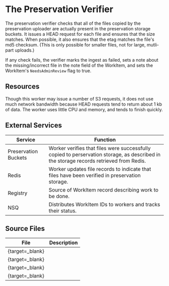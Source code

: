 # The Preservation Verifier

The preservation verifier checks that all of the files copied by the preservation uploader are actually present in the preservation storage buckets. It issues a HEAD request for each file and ensures that the size matches. When possible, it also ensures that the etag matches the file's md5 checksum. (This is only possible for smaller files, not for large, mutli-part uploads.)

If any check fails, the verifier marks the ingest as failed, sets a note about the missing/incorrect file in the note field of the WorkItem, and sets the WorkItem's `NeedsAdminReview` flag to true.

## Resources

Though this worker may issue a number of S3 requests, it does not use much network bandwidth because HEAD requests tend to return about 1 kb of data. The worker uses little CPU and memory, and tends to finish quickly.

## External Services

| Service | Function |
| ------- | -------- |
| Preservation Buckets | Worker verifies that files were successfully copied to perservation storage, as described in the storage records retrieved from Redis.
| Redis | Worker updates file records to indicate that files have been verified in preservation storage.
| Registry | Source of WorkItem record describing work to be done.
| NSQ | Distributes WorkItem IDs to workers and tracks their status.

## Source Files

| File | Description |
| ---- | ----------- |
| [](){target=_blank} | |
| [](){target=_blank} | |
| [](){target=_blank} | |
| [](){target=_blank} | |
